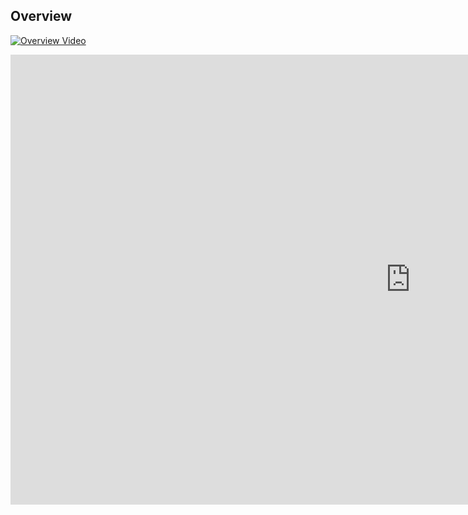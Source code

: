 ## Overview

[![Overview Video](http://img.youtube.com/vi/ElKfEurMi9E/0.jpg)](https://www.youtube.com/watch?v=ElKfEurMi9E)

<iframe width="1280" height="720" src="https://www.youtube.com/watch?v=ElKfEurMi9E" frameborder="0" allow="accelerometer; autoplay; encrypted-media; gyroscope; picture-in-picture" allowfullscreen>
</iframe>
